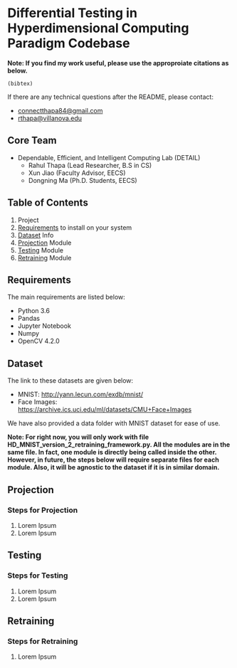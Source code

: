 # Differential Testing in Hyperdimensional Computing Paradigm Codebase

**Note: If you find my work useful, please use the approproiate citations as below.**

```
(bibtex)
```

If there are any technical questions after the README, please contact:
* connectthapa84@gmail.com
* rthapa@villanova.edu


## Core Team
* Dependable, Efficient, and Intelligent Computing Lab (DETAIL)
  	* Rahul Thapa (Lead Researcher, B.S in CS)
	* Xun Jiao (Faculty Advisor, EECS)
	* Dongning Ma (Ph.D. Students, EECS)

## Table of Contents
1. Project 
2. [Requirements](#Requirements) to install on your system
3. [Dataset](#Dataset) Info
4. [Projection](#Projection) Module
5. [Testing](#Testing) Module
6. [Retraining](#Retraining) Module

## Requirements

The main requirements are listed below:
* Python 3.6
* Pandas
* Jupyter Notebook
* Numpy
* OpenCV 4.2.0

## Dataset

The link to these datasets are given below:

* MNIST: http://yann.lecun.com/exdb/mnist/
* Face Images: https://archive.ics.uci.edu/ml/datasets/CMU+Face+Images 

We have also provided a data folder with MNIST dataset for ease of use.  

**Note: For right now, you will only work with file HD_MNIST_version_2_retraining_framework.py. All the modules are in the same file. In fact, one module is directly being called inside the other. However, in future, the steps below will require separate files for each module. Also, it will be agnostic to the dataset if it is in similar domain.**

## Projection

### Steps for Projection
1. Lorem Ipsum
2. Lorem Ipsum


## Testing

### Steps for Testing
1. Lorem Ipsum
2. Lorem Ipsum


## Retraining

### Steps for Retraining
1. Lorem Ipsum






